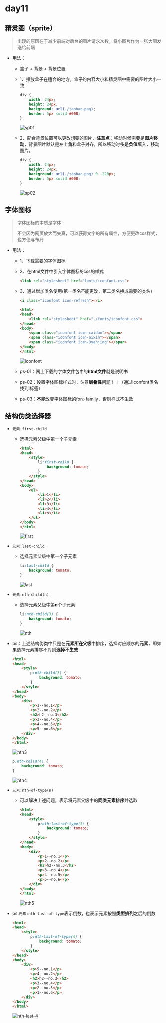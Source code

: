 # day11

## 精灵图（sprite）

> 出现的原因在于减少前端对后台的图片请求次数，将小图片作为一张大图发送给前端

- 用法：

  - 盒子 + 背景 + 背景位置

  - 1、摆放盒子在适合的地方，盒子的内容大小和精灵图中需要的图片大小一致

    ```css
    div {
        width: 24px;
        height: 24px;
        background: url(./taobao.png);
        border: 5px solid #000;
    }
    ```

    ![sp01](./media/sp01.jpg)

  - 2、配合背景位置可以更改想要的图片，**注意点**：移动时候需要是**图片移动**，背景图片默认是左上角和盒子对齐，所以移动时多是**负值**填入，移动图片。

    ```css
    div {
        width: 24px;
        height: 24px;
        background: url(./taobao.png) 0 -220px;
        border: 5px solid #000;
    }
    ```

    ![sp02](./media/sp02.jpg)

## 字体图标

> 字体图标的本质是字体
>
> 不会因为网页放大而失真，可以获得文字的所有属性，方便更改css样式，也方便与布局

- 用法：

  - 1、下载需要的字体图标

  - 2、在html文件中引入字体图标的css的样式

    ```html
    <link rel="stylesheet" href="fonts/iconfont.css">
    ```

  - 3、通过增加类名使用(第一类名不能更改，第二类名换成需要的类名)

    ```html
    <i class="iconfont icon-refresh"></i>
    ```

    ```html
    <html>
    <head>
        <link rel="stylesheet" href="./fonts/iconfont.css">
    </head>
    <body>
        <span class="iconfont icon-caidan"></span>
        <span class="iconfont icon-aixin"></span>
        <span class="iconfont icon-Dyanjing"></span>
    </body>
    </html>
    ```

    ![iconfont](./media/iconfont.jpg)

  - ps-01：网上下载的字体文件包中的**html文件**就是说明书

  - ps-02：设置字体图标样式时，注意**层叠性**问题！！（通过iconfont类名找到i标签）

  - ps-03：**不能**改变字体图标的font-family，否则样式不生效

## 结构伪类选择器

- `元素:first-child`

  - 选择元素父级中第一个子元素

    ```html
    <html>
    <head>
        <style>
            li:first-child {
                background: tomato;
            }
        </style>
    </head>
    <body>
        <ul>
            <li>1</li>
            <li>2</li>
            <li>3</li>
            <li>4</li>
            <li>5</li>
        </ul>
    </body>
    </html>
    ```

    ![first](./media/first.jpg)

- `元素:last-child`

  - 选择元素父级中第一个子元素

    ```css
    li:last-child {
        background: tomato;
    }
    ```

    ![last](./media/last.jpg)

- `元素:nth-child(n)`

  - 选择元素父级中第**n**个子元素

    ```css
    li:nth-child(3) {
        background: tomato;
    }
    ```

    ![nth](./media/nth.jpg)

- ps：上述结构伪类中只是在**元素所在父级**中排序，选择对应顺序的**元素**，即如果选择元素排序不对则**选择不生效**

  ```html
  <html>
  <head>
      <style>
          p:nth-child(3) {
              background: tomato;
          }
      </style>
  </head>
  <body>
      <div>
          <p>1--no.1</p>
          <p>2--no.2</p>
          <h2>h2--no.3</h2>
          <p>3--no.4</p>
          <p>4--no.5</p>
          <p>5--no.6</p>
      </div>
  </body>
  </html>
  ```

  ![nth3](./media/nth3.jpg)

  ```css
  p:nth-child(4) {
      background: tomato;
  }
  ```

  ![nth4](./media/nth4.jpg)

- `元素:nth-of-type(n)`

  - 可以解决上述问题，表示将元素父级中的**同类元素排序**并选取

    ```html
    <html>
    <head>
        <style>
            p:nth-last-of-type(5) {
                background: tomato;
            }
        </style>
    </head>
    <body>
        <div>
            <p>1--no.1</p>
            <p>2--no.2</p>
            <h2>h2--no.3</h2>
            <p>3--no.4</p>
            <p>4--no.5</p>
            <p>5--no.6</p>
        </div>
    </body>
    </html>
    ```

    ![nth5](./media/nth5.jpg)

- ps:`元素:nth-last-of-type`表示倒数，也表示元素按照**类型排列**之后的倒数

  ```html
  <html>
  <head>
      <style>
          p:nth-last-of-type(4) {
              background: tomato;
          }
      </style>
  </head>
  <body>
      <div>
          <p>5--no.1</p>
          <p>4--no.2</p>
          <h2>h2--no.3</h2>
          <p>3--no.4</p>
          <p>2--no.5</p>
          <p>1--no.6</p>
      </div>
  </body>
  </html>
  ```

  ![nth-last-4](./media/nth-last-4.jpg)

